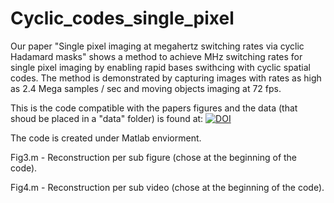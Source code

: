 # Cyclic_codes_single_pixel

Our paper "Single pixel imaging at megahertz switching rates via cyclic Hadamard masks" shows a method to achieve MHz switching rates for single pixel imaging by enabling rapid bases swithcing with cyclic spatial codes. The method is demonstrated by capturing images with rates as high as 2.4 Mega samples / sec and moving objects imaging at 72 fps.

This is the code compatible with the papers figures and the data (that shoud be placed in a "data" folder) is found at:
[![DOI](https://zenodo.org/badge/DOI/10.5281/zenodo.4774776.svg)](https://doi.org/10.5281/zenodo.4774776)

The code is created under Matlab enviorment.

Fig3.m - Reconstruction per sub figure (chose at the beginning of the code).

Fig4.m - Reconstruction per sub video (chose at the beginning of the code).

